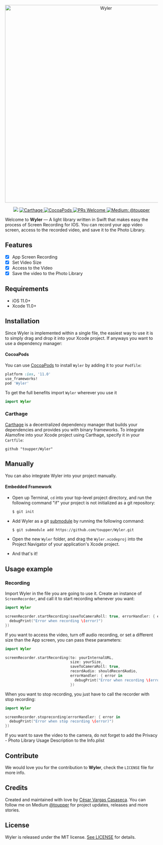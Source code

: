<p align="center">
    <img src="wyler.png" width="650 max-width="90%" alt="Wyler" />
</p>

<p align="center">
    <img src="https://img.shields.io/badge/Swift-5.2-orange.svg" />
    <a href="https://github.com/Carthage/Carthage">
        <img src="https://img.shields.io/badge/Carthage-compatible-4BC51D.svg?style=flat" alt="Carthage" />
    </a>
    <a href="https://cocoapods.org">
        <img src="https://img.shields.io/cocoapods/v/EZSwiftExtensions.svg" alt="CocoaPods" />
    </a>
    <a href="http://makeapullrequest.com">
        <img src="https://img.shields.io/badge/PRs-welcome-brightgreen.svg?style=flat-square" alt="PRs Welcome" />
    </a>
    <a href="https://medium.com/@toupper">
        <img src="https://img.shields.io/badge/medium-@toupper-blue.svg" alt="Medium: @toupper" />
    </a>
</p>

Welcome to **Wyler** — A light library written in Swift that makes easy the process of Screen Recording for IOS. You can record your app video screen, access to the recorded video, and save it to the Photo Library.

## Features

- [x] App Screen Recording
- [x] Set Video Size
- [x] Access to the Video
- [x] Save the video to the Photo Library

## Requirements

- iOS 11.0+
- Xcode 11.0+

## Installation
Since Wyler is implemented within a single file, the easiest way to use it is to simply drag and drop it into your Xcode project. If anyways you want to use a dependency manager:

#### CocoaPods
You can use [CocoaPods](http://cocoapods.org/) to install `Wyler` by adding it to your `Podfile`:

```ruby
platform :ios, '11.0'
use_frameworks!
pod 'Wyler'
```

To get the full benefits import `Wyler` wherever you use it

``` swift
import Wyler
```
### Carthage

[Carthage](https://github.com/Carthage/Carthage) is a decentralized dependency manager that builds your dependencies and provides you with binary frameworks. To integrate Alamofire into your Xcode project using Carthage, specify it in your `Cartfile`:

```ogdl
github "toupper/Wyler"
```
## Manually

You can also integrate Wyler into your project manually.

#### Embedded Framework

- Open up Terminal, `cd` into your top-level project directory, and run the following command "if" your project is not initialized as a git repository:

  ```bash
  $ git init
  ```

- Add Wyler as a git [submodule](https://git-scm.com/docs/git-submodule) by running the following command:

  ```bash
  $ git submodule add https://github.com/toupper/Wyler.git
  ```

- Open the new `Wyler` folder, and drag the `Wyler.xcodeproj` into the Project Navigator of your application's Xcode project.

- And that's it!

## Usage example

###  Recording

Import Wyler in the file you are going to use it. Create an instance of ```ScreenRecorder```, and call it to start recording whenever you want:

```swift
import Wyler

screenRecorder.startRecording(saveToCameraRoll: true, errorHandler: { error in
  debugPrint("Error when recording \(error)")
})
```
If you want to access the video, turn off audio recording, or set a different size than the App screen, you can pass these parameters:

```swift
import Wyler

screenRecorder.startRecording(to: yourInternalURL,
                              size: yourSize,
                              saveToCameraRoll: true, 
                              recordAudio: shouldRecordAudio,
                              errorHandler: { error in
                                debugPrint("Error when recording \(error)")
                              })
```


When you want to stop recording, you just have to call the recorder with stop recording:

```swift
import Wyler

screenRecorder.stoprecording(errorHandler: { error in
  debugPrint("Error when stop recording \(error)")
})
```
If you want to save the video to the camera, do not forget to add the Privacy - Photo Library Usage Description to the Info.plist
## Contribute

We would love you for the contribution to **Wyler**, check the ``LICENSE`` file for more info.

## Credits

Created and maintained with love by [César Vargas Casaseca](https://github.com/toupper). You can follow me on Medium [@toupper](https://medium.com/@toupper) for project updates, releases and more stories.

## License

Wyler is released under the MIT license. [See LICENSE](https://github.com/toupper/Wyler/blob/master/LICENSE) for details.
